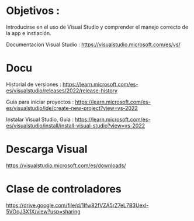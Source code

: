 # Objetivos : 

Introducirse en el uso de Visual Studio y comprender el manejo correcto de la app e instlación.

Documentacion Visual Studio : https://visualstudio.microsoft.com/es/vs/

# Docu
Historial de versiones : https://learn.microsoft.com/es-es/visualstudio/releases/2022/release-history

Guia para iniciar proyectos : https://learn.microsoft.com/es-es/visualstudio/ide/create-new-project?view=vs-2022

Instalar Visual Studio, Guia : https://learn.microsoft.com/es-es/visualstudio/install/install-visual-studio?view=vs-2022 

# Descarga Visual
https://visualstudio.microsoft.com/es/downloads/


# Clase de controladores
https://drive.google.com/file/d/1Ifw82fVZA5rZ7eL7B3Uexl-5VOqJ3X1X/view?usp=sharing
